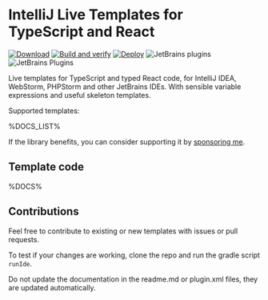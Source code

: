 # IntelliJ Live Templates for TypeScript and React

[![Download](https://img.shields.io/badge/Get-from%20JetBrains%20Marketplace-brightgreen)](https://plugins.jetbrains.com/plugin/16796-live-templates-for-typescript-and-react)
[![Build and verify](https://github.com/lukasbach/intellij-ts-react-livetemplates/actions/workflows/verify.yml/badge.svg)](https://github.com/lukasbach/intellij-ts-react-livetemplates/actions/workflows/verify.yml)
[![Deploy](https://github.com/lukasbach/intellij-ts-react-livetemplates/actions/workflows/deploy.yml/badge.svg)](https://github.com/lukasbach/intellij-ts-react-livetemplates/actions/workflows/deploy.yml)
![JetBrains plugins](https://img.shields.io/jetbrains/plugin/d/16796)
![JetBrains Plugins](https://img.shields.io/jetbrains/plugin/r/rating/16796)

Live templates for TypeScript and typed React code, for IntelliJ IDEA,
WebStorm, PHPStorm and other JetBrains IDEs. With sensible variable
expressions and useful skeleton templates.

Supported templates:

%DOCS_LIST%

If the library benefits, you can consider supporting it by [sponsoring me](https://github.com/sponsors/lukasbach).

## Template code

%DOCS%

## Contributions

Feel free to contribute to existing or new templates with issues or pull requests.

To test if your changes are working, clone the repo and run the gradle script `runIde`.

Do not update the documentation in the readme.md or plugin.xml files, they are updated
automatically.
